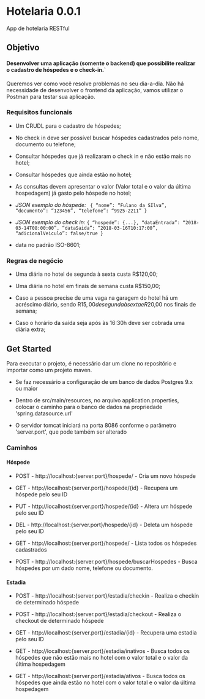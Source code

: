 # Hotelaria 0.0.1
App de hotelaria RESTful


## Objetivo
#### Desenvolver uma aplicação (somente o backend) que possibilite realizar o cadastro de hóspedes e o check-in.`

Queremos ver como você resolve problemas no seu dia-a-dia. Não há necessidade de
desenvolver o frontend da aplicação, vamos utilizar o Postman para testar sua
aplicação.

### Requisitos funcionais
- Um CRUDL para o cadastro de hóspedes;
- No check in deve ser possível buscar hóspedes cadastrados pelo nome,
documento ou telefone;
- Consultar hóspedes que já realizaram o check in e não estão mais no hotel;
- Consultar hóspedes que ainda estão no hotel;
- As consultas devem apresentar o valor (Valor total e o valor da última
hospedagem) já gasto pelo hóspede no hotel;
- *JSON exemplo do hóspede:*
`
{
“nome”: “Fulano da SIlva”,
“documento”: “123456”,
“telefone”: “9925-2211”
}`

- *JSON exemplo do check in:*
`
{
“hospede”: {...},
“dataEntrada”: “2018-03-14T08:00:00”,
“dataSaida”: “2018-03-16T10:17:00”,
“adicionalVeiculo”: false/true
}
`
* data no padrão ISO-8601;

### Regras de negócio
- Uma diária no hotel de segunda à sexta custa R$120,00;

- Uma diária no hotel em finais de semana custa R$150,00;

- Caso a pessoa precise de uma vaga na garagem do hotel há um acréscimo
diário, sendo R$15,00 de segunda à sexta e R$20,00 nos finais de semana;

- Caso o horário da saída seja após às 16:30h deve ser cobrada uma diária extra;


## Get Started

Para executar o projeto, é necessário dar um clone no repositório e importar como um projeto maven.

- Se faz necessário a configuração de um banco de dados Postgres 9.x ou maior 

- Dentro de src/main/resources, no arquivo application.properties, colocar o caminho para o banco de dados na propriedade 'spring.datasource.url'

- O servidor tomcat iniciará na porta 8086 conforme o parâmetro 'server.port', que pode também ser alterado

### Caminhos

#### Hóspede
* POST - http://localhost:{server.port}/hospede/ - Cria um novo hóspede

* GET - http://localhost:{server.port}/hospede/{id} - Recupera um hóspede pelo seu ID

* PUT - http://localhost:{server.port}/hospede/{id} - Altera um hóspede pelo seu ID

* DEL - http://localhost:{server.port}/hospede/{id} - Deleta um hóspede pelo seu ID

* GET - http://localhost:{server.port}/hospede/ - Lista todos os hóspedes cadastrados

* POST - http://localhost:{server.port}/hospede/buscarHospedes - Busca hóspedes por um dado nome, telefone ou documento.

#### Estadia
* POST - http://localhost:{server.port}/estadia/checkin - Realiza o checkin de determinado hóspede

* POST - http://localhost:{server.port}/estadia/checkout - Realiza o checkout de determinado hóspede

* GET - http://localhost:{server.port}/estadia/{id} - Recupera uma estadia pelo seu ID

* GET - http://localhost:{server.port}/estadia/inativos - Busca todos os hóspedes que não estão mais no hotel com o valor total e o valor da última
hospedagem

* GET - http://localhost:{server.port}/estadia/ativos - Busca todos os hóspedes que ainda estão no hotel com o valor total e o valor da última
hospedagem


